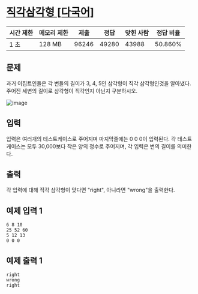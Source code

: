 # [직각삼각형 [다국어]](https://www.acmicpc.net/problem/4153)

| 시간 제한 | 메모리 제한 | 제출 | 정답 | 맞힌 사람 | 정답 비율 |
| --- | --- | --- | --- | --- | --- |
| 1 초 | 128 MB | 96246 | 49280 | 43988 | 50.860% |

## 문제

과거 이집트인들은 각 변들의 길이가 3, 4, 5인 삼각형이 직각 삼각형인것을 알아냈다. 주어진 세변의 길이로 삼각형이 직각인지 아닌지 구분하시오.

![image](https://github.com/user-attachments/assets/c2f69d86-d5b3-43a4-ae61-ab19a8f8cb79)

## 입력

입력은 여러개의 테스트케이스로 주어지며 마지막줄에는 0 0 0이 입력된다. 각 테스트케이스는 모두 30,000보다 작은 양의 정수로 주어지며, 각 입력은 변의 길이를 의미한다.

## 출력

각 입력에 대해 직각 삼각형이 맞다면 "right", 아니라면 "wrong"을 출력한다.

## 예제 입력 1

```
6 8 10
25 52 60
5 12 13
0 0 0

```

## 예제 출력 1

```
right
wrong
right
```
